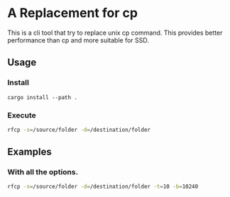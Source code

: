 # A Replacement for cp

This is a cli tool that try to replace unix cp command. This provides better performance than cp and more suitable for SSD.


## Usage
### Install
```
cargo install --path .
```
### Execute
```sh
rfcp -s=/source/folder -d=/destination/folder
```


## Examples

### With all the options.
```sh
rfcp -s=/source/folder -d=/destination/folder -t=10 -b=10240
```